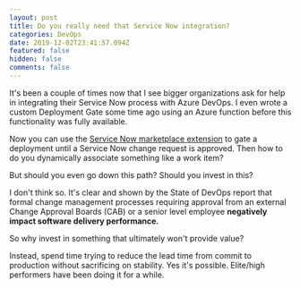 ```yaml
---
layout: post
title: Do you really need that Service Now integration?
categories: DevOps
date: 2019-12-02T23:41:57.094Z
featured: false
hidden: false
comments: false
---
```

It's been a couple of times now that I see bigger organizations ask for help in integrating their Service Now process with Azure DevOps. I even wrote a custom Deployment Gate some time ago using an Azure function before this functionality was fully available. 

Now you can use the [Service Now marketplace extension](https://docs.microsoft.com/en-us/azure/devops/pipelines/release/approvals/servicenow?view=azure-devops) to gate a deployment until a Service Now change request is approved. Then how to do you dynamically associate something like a work item? 

But should you even go down this path? Should you invest in this? 

I don't think so. It's clear and shown by the State of DevOps report that formal change management processes requiring approval from an external Change Approval Boards (CAB) or a senior level employee **negatively impact software delivery performance.**

So why invest in something that ultimately won't provide value? 

Instead, spend time trying to reduce the lead time from commit to production without sacrificing on stability. Yes it's possible. Elite/high performers have been doing it for a while.
